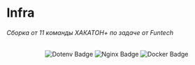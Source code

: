 # Infra
###### Сборка от 11 команды ХАКАТОН+ по задаче от Funtech
<center>
    <img src="https://img.shields.io/badge/Dotenv-%23ECD53F.svg?style=for-the-badge&logo=dotenv&logoColor=black" alt="Dotenv Badge" />
    <img src="https://img.shields.io/badge/Nginx-%23009639.svg?style=for-the-badge&logo=dotenv&logoColor=white" alt="Nginx Badge" />
    <img src="https://img.shields.io/badge/Docker-%232496ED.svg?style=for-the-badge&logo=dotenv&logoColor=white" alt="Docker Badge" />
</center>